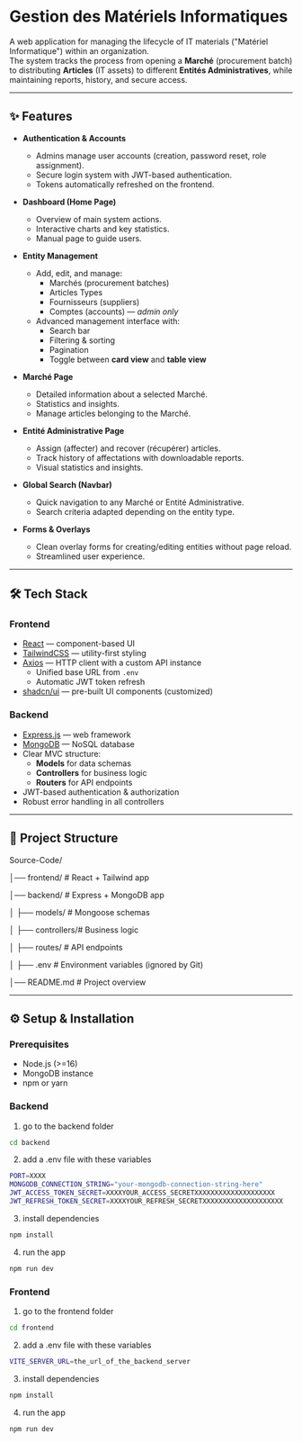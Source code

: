 # Gestion des Matériels Informatiques

A web application for managing the lifecycle of IT materials ("Matériel Informatique") within an organization.  
The system tracks the process from opening a **Marché** (procurement batch) to distributing **Articles** (IT assets) to different **Entités Administratives**, while maintaining reports, history, and secure access.

---

## ✨ Features

- **Authentication & Accounts**
  - Admins manage user accounts (creation, password reset, role assignment).
  - Secure login system with JWT-based authentication.
  - Tokens automatically refreshed on the frontend.

- **Dashboard (Home Page)**
  - Overview of main system actions.
  - Interactive charts and key statistics.
  - Manual page to guide users.

- **Entity Management**
  - Add, edit, and manage:
    - Marchés (procurement batches)
    - Articles Types
    - Fournisseurs (suppliers)
    - Comptes (accounts) — *admin only*
  - Advanced management interface with:
    - Search bar  
    - Filtering & sorting  
    - Pagination  
    - Toggle between **card view** and **table view**

- **Marché Page**
  - Detailed information about a selected Marché.
  - Statistics and insights.
  - Manage articles belonging to the Marché.

- **Entité Administrative Page**
  - Assign (affecter) and recover (récupérer) articles.
  - Track history of affectations with downloadable reports.
  - Visual statistics and insights.

- **Global Search (Navbar)**
  - Quick navigation to any Marché or Entité Administrative.
  - Search criteria adapted depending on the entity type.

- **Forms & Overlays**
  - Clean overlay forms for creating/editing entities without page reload.
  - Streamlined user experience.

---

## 🛠 Tech Stack

### Frontend
- [React](https://react.dev/) — component-based UI
- [TailwindCSS](https://tailwindcss.com/) — utility-first styling
- [Axios](https://axios-http.com/) — HTTP client with a custom API instance
  - Unified base URL from `.env`
  - Automatic JWT token refresh
- [shadcn/ui](https://ui.shadcn.com/) — pre-built UI components (customized)

### Backend
- [Express.js](https://expressjs.com/) — web framework
- [MongoDB](https://www.mongodb.com/) — NoSQL database
- Clear MVC structure:
  - **Models** for data schemas
  - **Controllers** for business logic
  - **Routers** for API endpoints
- JWT-based authentication & authorization
- Robust error handling in all controllers

---

## 📂 Project Structure

Source-Code/

│── frontend/ # React + Tailwind app

│── backend/ # Express + MongoDB app

│ ├── models/ # Mongoose schemas

│ ├── controllers/# Business logic

│ ├── routes/ # API endpoints

│ ├── .env # Environment variables (ignored by Git)

│── README.md # Project overview

---

## ⚙️ Setup & Installation

### Prerequisites
- Node.js (>=16)
- MongoDB instance
- npm or yarn

### Backend

1. go to the backend folder
```bash
cd backend
```
2. add a .env file with these variables
```bash
PORT=XXXX
MONGODB_CONNECTION_STRING="your-mongodb-connection-string-here"
JWT_ACCESS_TOKEN_SECRET=XXXXYOUR_ACCESS_SECRETXXXXXXXXXXXXXXXXXXXX
JWT_REFRESH_TOKEN_SECRET=XXXXYOUR_REFRESH_SECRETXXXXXXXXXXXXXXXXXXXX
```
3. install dependencies
```bash
npm install
```
4. run the app
```bash
npm run dev
```

### Frontend

1. go to the frontend folder
```bash
cd frontend
```
2. add a .env file with these variables
```bash
VITE_SERVER_URL=the_url_of_the_backend_server
```
3. install dependencies
```bash
npm install
```
4. run the app
```bash
npm run dev
```

